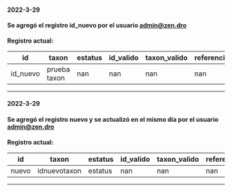 
#### 2022-3-29

#### Se agregó el registro id_nuevo por el usuario admin@zen.dro

**Registro actual:**

| id | taxon | estatus | id_valido | taxon_valido | referencia | categoria_agrobiodiversidad | subcategoria_agrobiodiversidad | justificacion_subcategoria | comentarios_revision | usuario |
| -- | -- | -- | -- | -- | -- | -- | -- | -- | -- | -- |
| id_nuevo | prueba taxon | nan | nan | nan | nan | nan | nan | nan | nan | admin@zen.dro | 
-------------------------------

#### 2022-3-29

#### Se agregó el registro nuevo y se actualizó en el mismo día por el usuario admin@zen.dro

**Registro actual:**

| id | taxon | estatus | id_valido | taxon_valido | referencia | categoria_agrobiodiversidad | subcategoria_agrobiodiversidad | justificacion_subcategoria | comentarios_revision | usuario |
| -- | -- | -- | -- | -- | -- | -- | -- | -- | -- | -- |
| nuevo | idnuevotaxon | estatus | nan | nan | nan | nan | nan | nan | nan | admin@zen.dro | 
-------------------------------
